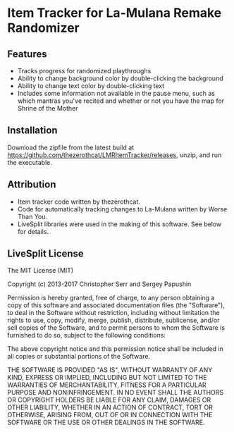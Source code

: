 # Item Tracker for La-Mulana Remake Randomizer

## Features

* Tracks progress for randomized playthroughs
* Ability to change background color by double-clicking the background
* Ability to change text color by double-clicking text
* Includes some information not available in the pause menu, such as which mantras you've recited and whether or not you have the map for Shrine of the Mother

## Installation
Download the zipfile from the latest build at <https://github.com/thezerothcat/LMRItemTracker/releases>, unzip, and run the executable.

## Attribution
* Item tracker code written by thezerothcat.
* Code for automatically tracking changes to La-Mulana written by Worse Than You.
* LiveSplit libraries were used in the making of this software. See below for details.

## LiveSplit License
The MIT License (MIT)

Copyright (c) 2013-2017 Christopher Serr and Sergey Papushin

Permission is hereby granted, free of charge, to any person obtaining a copy
of this software and associated documentation files (the "Software"), to deal
in the Software without restriction, including without limitation the rights
to use, copy, modify, merge, publish, distribute, sublicense, and/or sell
copies of the Software, and to permit persons to whom the Software is
furnished to do so, subject to the following conditions:

The above copyright notice and this permission notice shall be included in all
copies or substantial portions of the Software.

THE SOFTWARE IS PROVIDED "AS IS", WITHOUT WARRANTY OF ANY KIND, EXPRESS OR
IMPLIED, INCLUDING BUT NOT LIMITED TO THE WARRANTIES OF MERCHANTABILITY,
FITNESS FOR A PARTICULAR PURPOSE AND NONINFRINGEMENT. IN NO EVENT SHALL THE
AUTHORS OR COPYRIGHT HOLDERS BE LIABLE FOR ANY CLAIM, DAMAGES OR OTHER
LIABILITY, WHETHER IN AN ACTION OF CONTRACT, TORT OR OTHERWISE, ARISING FROM,
OUT OF OR IN CONNECTION WITH THE SOFTWARE OR THE USE OR OTHER DEALINGS IN THE
SOFTWARE.
